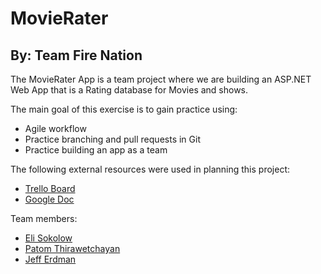 # MovieRater

## By: Team Fire Nation

The MovieRater App is a team project where we are building an ASP.NET Web App that is a Rating database for Movies and shows.

The main goal of this exercise is to gain practice using:
- Agile workflow
- Practice branching and pull requests in Git
- Practice building an app as a team

The following external resources were used in planning this project:
- [Trello Board](https://trello.com/b/jEEcnTAK/movierateragileproject)
- [Google Doc](https://docs.google.com/document/d/1Kw44hvfi-nhSe-8rah9R46LL0Kpkq7xAt-2EFjJrIzk/edit)

Team members:
- [Eli Sokolow](https://github.com/EliS4444)
- [Patom Thirawetchayan](https://github.com/pthirawe)
- [Jeff Erdman](https://github.com/jerdman81)
